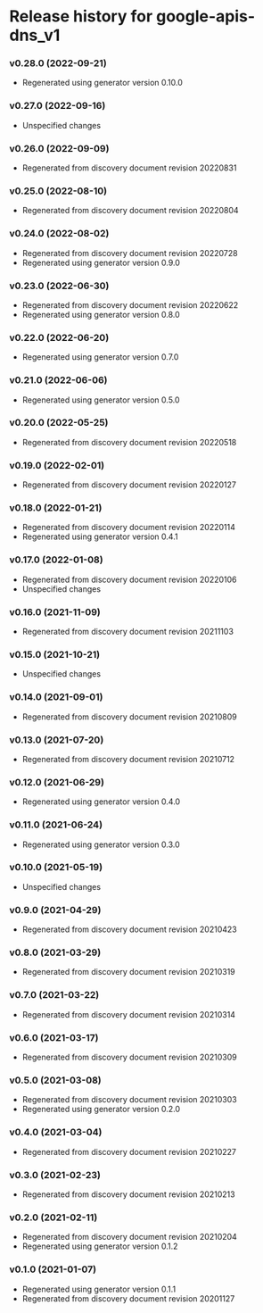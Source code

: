 # Release history for google-apis-dns_v1

### v0.28.0 (2022-09-21)

* Regenerated using generator version 0.10.0

### v0.27.0 (2022-09-16)

* Unspecified changes

### v0.26.0 (2022-09-09)

* Regenerated from discovery document revision 20220831

### v0.25.0 (2022-08-10)

* Regenerated from discovery document revision 20220804

### v0.24.0 (2022-08-02)

* Regenerated from discovery document revision 20220728
* Regenerated using generator version 0.9.0

### v0.23.0 (2022-06-30)

* Regenerated from discovery document revision 20220622
* Regenerated using generator version 0.8.0

### v0.22.0 (2022-06-20)

* Regenerated using generator version 0.7.0

### v0.21.0 (2022-06-06)

* Regenerated using generator version 0.5.0

### v0.20.0 (2022-05-25)

* Regenerated from discovery document revision 20220518

### v0.19.0 (2022-02-01)

* Regenerated from discovery document revision 20220127

### v0.18.0 (2022-01-21)

* Regenerated from discovery document revision 20220114
* Regenerated using generator version 0.4.1

### v0.17.0 (2022-01-08)

* Regenerated from discovery document revision 20220106
* Unspecified changes

### v0.16.0 (2021-11-09)

* Regenerated from discovery document revision 20211103

### v0.15.0 (2021-10-21)

* Unspecified changes

### v0.14.0 (2021-09-01)

* Regenerated from discovery document revision 20210809

### v0.13.0 (2021-07-20)

* Regenerated from discovery document revision 20210712

### v0.12.0 (2021-06-29)

* Regenerated using generator version 0.4.0

### v0.11.0 (2021-06-24)

* Regenerated using generator version 0.3.0

### v0.10.0 (2021-05-19)

* Unspecified changes

### v0.9.0 (2021-04-29)

* Regenerated from discovery document revision 20210423

### v0.8.0 (2021-03-29)

* Regenerated from discovery document revision 20210319

### v0.7.0 (2021-03-22)

* Regenerated from discovery document revision 20210314

### v0.6.0 (2021-03-17)

* Regenerated from discovery document revision 20210309

### v0.5.0 (2021-03-08)

* Regenerated from discovery document revision 20210303
* Regenerated using generator version 0.2.0

### v0.4.0 (2021-03-04)

* Regenerated from discovery document revision 20210227

### v0.3.0 (2021-02-23)

* Regenerated from discovery document revision 20210213

### v0.2.0 (2021-02-11)

* Regenerated from discovery document revision 20210204
* Regenerated using generator version 0.1.2

### v0.1.0 (2021-01-07)

* Regenerated using generator version 0.1.1
* Regenerated from discovery document revision 20201127

